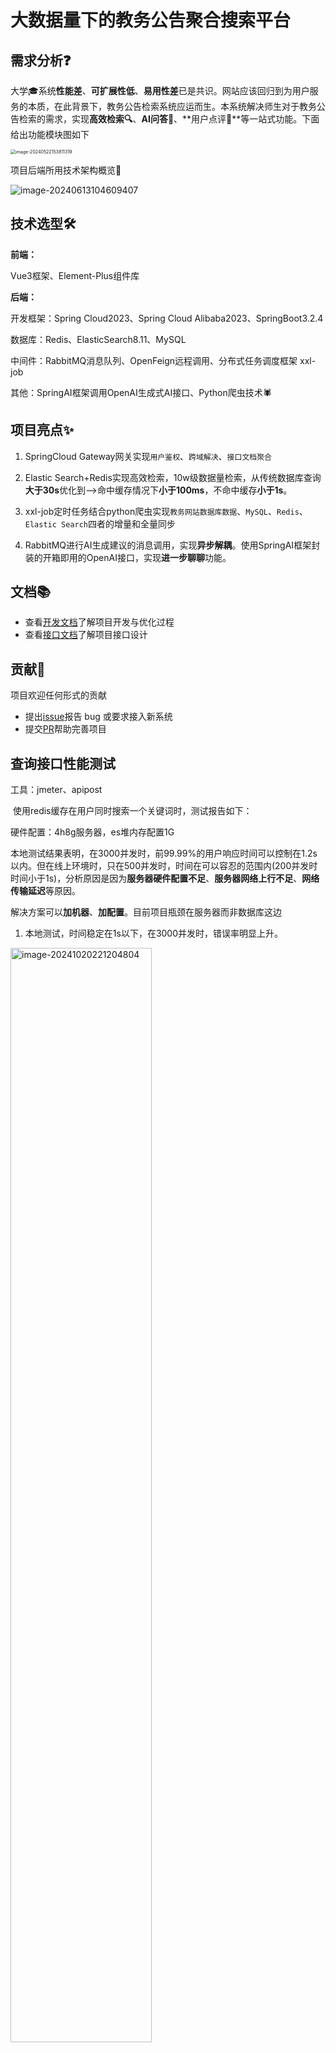 # 大数据量下的教务公告聚合搜索平台

## 需求分析❓

​		大学🎓系统**性能差**、**可扩展性低**、**易用性差**已是共识。网站应该回归到为用户服务的本质，在此背景下，教务公告检索系统应运而生。本系统解决师生对于教务公告检索的需求，实现**高效检索🔍**、**AI问答🤖**、**用户点评💭**等一站式功能。下面给出功能模块图如下

<img src="https://my-picture-bed1-1321100201.cos.ap-beijing.myqcloud.com/mypictures/image-20240522153811319.png" alt="image-20240522153811319" style="zoom:50%;" />

项目后端所用技术架构概览👀

![image-20240613104609407](https://my-picture-bed1-1321100201.cos.ap-beijing.myqcloud.com/mypictures/image-20240613104609407.png)

## 技术选型🛠️

**前端：**

Vue3框架、Element-Plus组件库

**后端：**

开发框架：Spring Cloud2023、Spring Cloud Alibaba2023、SpringBoot3.2.4

数据库：Redis、ElasticSearch8.11、MySQL

中间件：RabbitMQ消息队列、OpenFeign远程调用、分布式任务调度框架 xxl-job

其他：SpringAI框架调用OpenAI生成式AI接口、Python爬虫技术🕷️

## 项目亮点✨

1. SpringCloud Gateway网关实现`用户鉴权`、`跨域解决`、`接口文档聚合`

2. Elastic Search+Redis实现高效检索，10w级数据量检索，从传统数据库查询**大于30s**优化到—>命中缓存情况下**小于100ms**，不命中缓存**小于1s**。

3. xxl-job定时任务结合python爬虫实现`教务网站数据库数据`、`MySQL`、`Redis`、`Elastic Search`四者的增量和全量同步

4. RabbitMQ进行AI生成建议的消息调用，实现**异步解耦**。使用SpringAI框架封装的开箱即用的OpenAI接口，实现**进一步聊聊**功能。

## 文档📚

- 查看[开发文档](https://github.com/AZCodingAccount/iSchool/blob/main/开发文档.md)了解项目开发与优化过程
- 查看[接口文档](https://github.com/AZCodingAccount/iSchool/tree/main/接口文档)了解项目接口设计

## 贡献🤝

项目欢迎任何形式的贡献

- 提出[issue](https://github.com/AZCodingAccount/iSchool/issues)报告 bug 或要求接入新系统
- 提交[PR](https://github.com/AZCodingAccount/iSchool/pulls)帮助完善项目

## 查询接口性能测试

工具：jmeter、apipost

​		使用redis缓存在用户同时搜索一个关键词时，测试报告如下：

硬件配置：4h8g服务器，es堆内存配置1G

​		本地测试结果表明，在3000并发时，前99.99%的用户响应时间可以控制在1.2s以内。但在线上环境时，只在500并发时，时间在可以容忍的范围内(200并发时时间小于1s)，分析原因是因为**服务器硬件配置不足**、**服务器网络上行不足**、**网络传输延迟**等原因。

解决方案可以**加机器**、**加配置**。目前项目瓶颈在服务器而非数据库这边

1. 本地测试，时间稳定在1s以下，在3000并发时，错误率明显上升。

<img src="https://my-picture-bed1-1321100201.cos.ap-beijing.myqcloud.com/mypictures/image-20241020221204804.png" alt="image-20241020221204804" style="width:67%;" />

不使用缓存，3000并发下，本地QPS和响应时间下降4倍左右，由此可见，虽然es也有缓存，但是redis缓存也是有一定必要的

<img src="https://my-picture-bed1-1321100201.cos.ap-beijing.myqcloud.com/mypictures/image-20241020222542994.png" alt="image-20241020222542994" style="width:67%;" />

1. 在无可用线程时，连接会直接拒绝，解决方案：
   1. 增加最大线程数（默认是100）
   2. 加机器
   3. 改变数据库连接池的大小（默认几十），优化逻辑，每个请求执行快一点（这里已经到顶了）
2. 4h8g服务器，给的es堆内存只有1G。

100并发下，QPS达到了80，平均响应时间在100ms左右

<img src="https://my-picture-bed1-1321100201.cos.ap-beijing.myqcloud.com/mypictures/image-20241020214822618.png" alt="image-20241020214822618" width=66% />

​    500并发下，QPS在40左右徘徊，等待最后几个请求时出现明显卡顿，平均响应时间增加到了4s

<img src="https://my-picture-bed1-1321100201.cos.ap-beijing.myqcloud.com/mypictures/image-20241020215109256.png" alt="image-20241020215109256" style="width:66%;" />

​    1000并发下，与500个用户类似，起初请求QPS在40左右，处理后续请求有明显卡顿，平均响应时间增加到了11s

<img src="https://my-picture-bed1-1321100201.cos.ap-beijing.myqcloud.com/mypictures/image-20241020215539764.png" alt="image-20241020215539764" style="width:66%;" />

2000并发下，QPS15，平均响应时间20s，**第一次出现error**

<img src="https://my-picture-bed1-1321100201.cos.ap-beijing.myqcloud.com/mypictures/image-20241020220259655.png" alt="image-20241020220259655" style="width:67%;" />

## 快速启动与项目概览 🚀

由于后端涉及到中间件较多，请观看B站视频启动项目与预览项目：[iSchool项目介绍](https://space.bilibili.com/501122856)

项目预览如下：

搜索页

![image-20240719203443727](https://my-picture-bed1-1321100201.cos.ap-beijing.myqcloud.com/mypictures/image-20240719203443727.png)

AI问答页

![image-20240719203531956](https://my-picture-bed1-1321100201.cos.ap-beijing.myqcloud.com/mypictures/image-20240719203531956.png)

社区模块页

![image-20240719203907039](https://my-picture-bed1-1321100201.cos.ap-beijing.myqcloud.com/mypictures/image-20240719203907039.png)

评论页

![image-20240719203941258](https://my-picture-bed1-1321100201.cos.ap-beijing.myqcloud.com/mypictures/image-20240719203941258.png)

个人中心页

![image-20240719203811664](https://my-picture-bed1-1321100201.cos.ap-beijing.myqcloud.com/mypictures/image-20240719203811664.png)

欢迎页

![img](https://my-picture-bed1-1321100201.cos.ap-beijing.myqcloud.com/mypictures/clip_image002.jpg)


增加到4000以后，错误率明显上升达到30%，错误信息为连接超时

<img src="https://my-picture-bed1-1321100201.cos.ap-beijing.myqcloud.com/mypictures/image-20241020220606635.png" alt="image-20241020220606635" style="width:67%;" />


